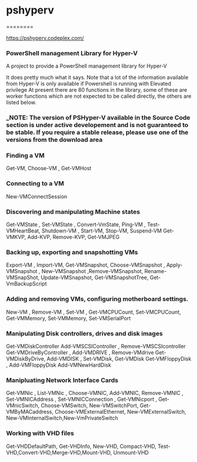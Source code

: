 # pshyperv
========

https://pshyperv.codeplex.com/


### PowerShell management Library for Hyper-V
A project to provide a PowerShell management library for Hyper-V 

It does pretty much what it says. Note that a lot of the information available from Hyper-V is only available if Powershell is running with Elevated privilege 
At present there are 80 functions in the library, some of these are worker functions which are not expected to be called directly, the others are listed below.

### _NOTE: The version of PSHyper-V available in the Source Code section is under active developement and is not guaranteed to be stable. If you require a stable release, please use one of the versions from the download area
### Finding a VM
Get-VM, Choose-VM , Get-VMHost

### Connecting to a VM
New-VMConnectSession

### Discovering and manipulating Machine states
Get-VMState , Set-VMState , Convert-VmState, 
Ping-VM , Test-VMHeartBeat, Shutdown-VM , Start-VM, Stop-VM, Suspend-VM
Get-VMKVP, Add-KVP, Remove-KVP, Get-VMJPEG

### Backing up, exporting and snapshotting VMs
Export-VM , Import-VM, Get-VMSnapshot, Choose-VMSnapshot , Apply-VMSnapshot , New-VMSnapshot ,Remove-VMSnapshot, Rename-VMSnapShot, Update-VMSnapshot, Get-VMSnapshotTree, Get-VmBackupScript

### Adding and removing VMs, configuring motherboard settings.
New-VM , Remove-VM , Set-VM , Get-VMCPUCount, Set-VMCPUCount, Get-VMMemory, Set-VMMemory, Set-VMSerialPort

### Manipulating Disk controllers, drives and disk images
Get-VMDiskController
Add-VMSCSIController , Remove-VMSCSIcontroller
Get-VMDriveByController , Add-VMDRIVE , Remove-VMdrive
Get-VMDiskByDrive, Add-VMDISK , Set-VMDisk, Get-VMDisk
Get-VMFloppyDisk , Add-VMFloppyDisk
Add-VMNewHardDisk

### Manipluating Network Interface Cards
Get-VMNic , List-VMNic , Choose-VMNIC, Add-VMNIC, Remove-VMNIC , Set-VMNICAddress , Set-VMNICConnection , Get-VMNicport , 
Get-VMnicSwitch, Choose-VMSwitch, New-VMSwitchPort, Get-VMByMACaddress, Choose-VMExternalEthernet,
New-VMExternalSwitch, New-VMInternalSwitch,New-VmPrivateSwitch

### Working with VHD files
Get-VHDDefaultPath, Get-VHDInfo, New-VHD, Compact-VHD, Test-VHD,Convert-VHD,Merge-VHD,Mount-VHD, Unmount-VHD
